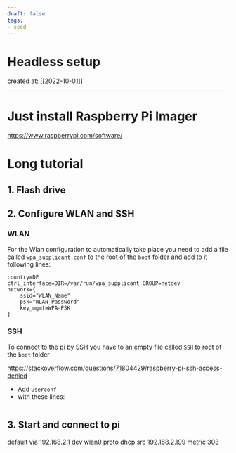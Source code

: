 ```yaml
---
draft: false
tags: 
- seed
---
```


# Headless setup

created at: [[2022-10-01]]

---

# Just install Raspberry Pi Imager

https://www.raspberrypi.com/software/

# Long tutorial

## 1. Flash drive

## 2. Configure WLAN and SSH

### WLAN

For the Wlan configuration to automatically take place you need to add a file called `wpa_supplicant.conf` to the root of the `boot` folder and add to it following lines:

```Vim
country=DE
ctrl_interface=DIR=/var/run/wpa_supplicant GROUP=netdev
network={
    ssid="WLAN_Name"
    psk="WLAN_Password"
    key_mgmt=WPA-PSK
}
```

### SSH

To connect to the pi by SSH you have to an empty file called `SSH` to root of the `boot` folder

https://stackoverflow.com/questions/71804429/raspberry-pi-ssh-access-denied

- Add `userconf`
- with these lines:

```Vim

```

## 3. Start and connect to pi

default via 192.168.2.1 dev wlan0 proto dhcp src 192.168.2.199 metric 303
